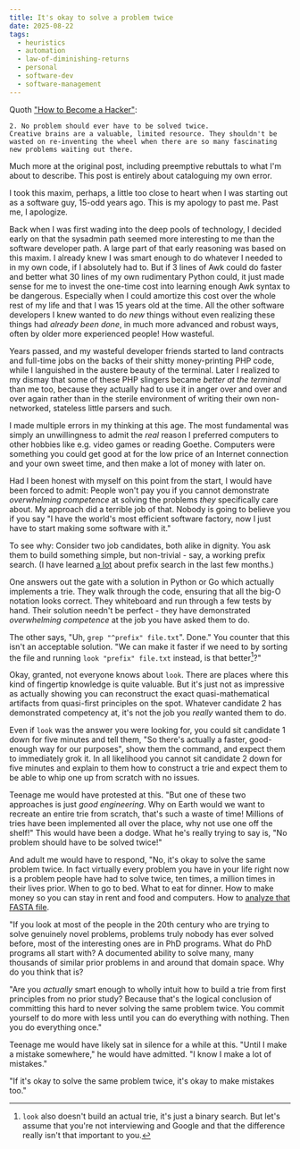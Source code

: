 ```yaml
---
title: It's okay to solve a problem twice
date: 2025-08-22
tags:
  - heuristics
  - automation
  - law-of-diminishing-returns
  - personal
  - software-dev
  - software-management
---
```


Quoth
["How to Become a Hacker"](https://www.catb.org/~esr/faqs/hacker-howto.html#believe2):

    2. No problem should ever have to be solved twice.
    Creative brains are a valuable, limited resource. They shouldn't be wasted on re-inventing the wheel when there are so many fascinating new problems waiting out there.

Much more at the original post, including preemptive rebuttals to what
I'm about to describe. This post is entirely about cataloguing my own
error.

I took this maxim, perhaps, a little too close to heart when I was
starting out as a software guy, 15-odd years ago. This is my
apology to past me. Past me, I apologize.

Back when I was first wading into the deep pools of
technology, I decided early on that the sysadmin path seemed more
interesting to me than the software developer path.
A large part of that early reasoning was based on this maxim.
I already knew I was smart enough to do whatever I needed to in my own
code, if I absolutely had to.
But if 3 lines of Awk could do faster and better what 30 lines of
my own rudimentary
Python could, it just made sense for me to invest the one-time cost into
learning enough Awk syntax to be dangerous. Especially when
I could amortize this cost over the whole rest of my life and that
I was 15 years old at the time.
All the other software developers I knew wanted to do _new_
things without even realizing these things had _already been done_,
in much more advanced and robust ways, often by
older more experienced people! How wasteful.

Years passed, and my wasteful developer friends started to land
contracts and full-time jobs on the backs of their shitty money-printing
PHP code, while I languished in the austere beauty of the terminal.
Later I realized to my dismay that some of these PHP slingers became
_better at the terminal_ than me too, because they actually had to use
it in anger over and over and over again rather than in the sterile
environment of writing their own non-networked, stateless little parsers
and such.

I made multiple errors in my thinking at this age.
The most fundamental was simply an
unwillingness to admit the _real_ reason I preferred computers
to other hobbies like e.g. video games or reading
Goethe. Computers were something you could get
good at for the low price of an Internet connection and your
own sweet time, and then make a lot of money with later on.

Had I been honest with myself on this point from the start,
I would have been forced to admit:
People won't pay you if you cannot demonstrate
_overwhelming competence_ at solving the problems _they_ specifically
care about. My approach did a terrible job of that. Nobody is going to
believe you if you say "I have the world's most efficient software
factory, now I just have to start making some software with it."

To see why: Consider two job candidates, both alike in dignity.
You ask them to build something simple, but non-trivial - say, a working
prefix search. (I have learned
[a lot](https://taskusanakirja.com/) about prefix search in the last
few months.)

One answers out the gate with a solution in Python or Go which actually
implements a trie. They walk through the code, ensuring that all the
big-O notation looks correct. They whiteboard and run through a few
tests by hand. Their solution needn't be perfect - they have demonstrated
_overwhelming competence_ at the job you have asked them to do.

The other says, "Uh, `grep "^prefix" file.txt`". Done." You counter that
this isn't an acceptable solution. "We can make it faster if we need to
by sorting the file and running `look "prefix" file.txt` instead, is
that better[^1]?"

Okay, granted, not everyone knows about `look`. There are places where
this kind of fingertip knowledge is quite valuable. But it's just not
as impressive as actually showing you can reconstruct the exact
quasi-mathematical artifacts from quasi-first principles on the spot.
Whatever candidate 2 has demonstrated competency at, it's not the job
you _really_ wanted them to do.

Even if `look` was the answer you were looking for, you could sit
candidate 1 down for five minutes and tell them, "So there's actually
a faster, good-enough way for our purposes", show them the command, and
expect them to immediately grok it. In all likelihood you cannot sit
candidate 2 down for five minutes and explain to them how to construct
a trie and expect them to be able to whip one up from scratch with no
issues.

Teenage me would have protested at this. "But one of these two
approaches is just _good engineering_. Why on Earth would we want to
recreate an entire trie from scratch, that's such a waste of time!
Millions of tries have been implemented all over the place, why not
use one off the shelf!" This would have been a dodge. What he's really
trying to say is, "No problem should have to be solved twice!"

And adult me would have to respond, "No, it's okay to solve the same
problem twice. In fact virtually every problem you have in your life
right now is a problem people have had to solve twice, ten times, a
million times in their lives prior. When to go to bed. What to eat for
dinner. How to make money so you can stay in rent and food and
computers. How to [analyze that FASTA file](https://en.wikipedia.org/wiki/Huffman_coding).

"If you look at most of the people in the 20th century
who are trying to solve genuinely novel problems, problems truly nobody
has ever solved before, most of the interesting ones are in PhD
programs. What do PhD programs all start with? A documented ability to
solve many, many thousands of similar prior problems in and around that
domain space. Why do you think that is?

"Are you _actually_ smart enough to wholly intuit how to build a trie
from first principles from no prior study? Because that's the logical
conclusion of committing this hard to
never solving the same problem twice.
You
commit yourself to do more with less until you can
do everything with nothing. Then you do everything once."

Teenage me would have likely sat in silence for a while at this.
"Until I make a mistake somewhere," he would have admitted. "I know I
make a lot of mistakes."

"If it's okay to solve the same problem twice, it's okay to make
mistakes too."

[^1]:
    `look` also doesn't build an actual trie,
    it's just a binary search.
    But let's assume that you're not interviewing and Google and that the
    difference really isn't that important to you.
